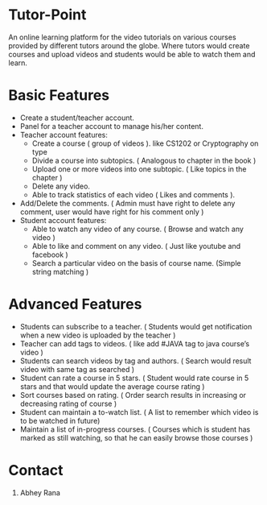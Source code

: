 # Tutor-Point
An online learning platform for the video tutorials on various courses provided by different tutors around the globe. Where tutors would create courses and upload videos and students would be able to watch them and learn.

# Basic Features
<UL>
   <LI> Create a student/teacher account. </LI>
   <LI> Panel for a teacher account to manage his/her content. </LI>
   <LI> Teacher account features:
<UL>
   <LI> Create a course ( group of videos ). like CS1202 or Cryptography on type </LI>
   <LI> Divide a course into subtopics. ( Analogous to chapter in the book ) </LI>
   <LI> Upload one or more videos into one subtopic. ( Like topics in the chapter ) </LI>
   <LI> Delete any video. </LI>
   <LI> Able to track statistics of each video ( Likes and comments ). </LI> </UL> </LI>
<LI> Add/Delete the comments. ( Admin must have right to delete any comment, user would have right for his comment only ) </LI>
<LI> Student account features:
  <UL>
     <LI> Able to watch any video of any course. ( Browse and watch any video ) </LI>
     <LI> Able to like and comment on any video. ( Just like youtube and facebook ) </LI>
     <LI> Search a particular video on the basis of course name. (Simple string matching ) </LI>
   </UL> </LI>
</UL>
<H1> Advanced Features </H1>
<UL>
<LI> Students can subscribe to a teacher. ( Students would get notification when a new video is uploaded by the teacher ) </LI>
   <LI> Teacher can add tags to videos. ( like add #JAVA tag to java course’s video ) </LI>
<LI> Students can search videos by tag and authors. ( Search would result video with same tag as searched ) </LI>
<LI> Student can rate a course in 5 stars. ( Student would rate course in 5 stars and that would update the average course rating ) </LI>
<LI> Sort courses based on rating. ( Order search results in increasing or decreasing rating of course ) </LI>
<LI> Student can maintain a to-watch list. ( A list to remember which video is to be watched in future) </LI>
<LI> Maintain a list of in-progress courses. ( Courses which is student has marked as still watching, so that he can easily browse those courses ) </LI>
</UL>

# Contact 
1. Abhey Rana
